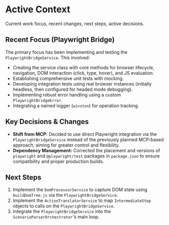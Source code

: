 # Active Context

Current work focus, recent changes, next steps, active decisions.

## Recent Focus (Playwright Bridge)

The primary focus has been implementing and testing the `PlaywrightBridgeService`. This involved:
*   Creating the service class with core methods for browser lifecycle, navigation, DOM interaction (click, type, hover), and JS evaluation.
*   Establishing comprehensive unit tests with mocking.
*   Developing integration tests using real browser instances (initially headless, then configured for headed mode debugging).
*   Implementing robust error handling using a custom `PlaywrightBridgeError`.
*   Integrating a named logger (`winston`) for operation tracking.

## Key Decisions & Changes

*   **Shift from MCP:** Decided to use direct Playwright integration via the `PlaywrightBridgeService` instead of the previously planned MCP-based approach, aiming for greater control and flexibility.
*   **Dependency Management:** Corrected the placement and versions of `playwright` and `@playwright/test` packages in `package.json` to ensure compatibility and proper production builds.

## Next Steps

1.  Implement the `DomProcessorService` to capture DOM state using `buildDomTree.js` via the `PlaywrightBridgeService`.
2.  Implement the `ActionTranslatorService` to map `IntermediateStep` objects to calls on the `PlaywrightBridgeService`.
3.  Integrate the `PlaywrightBridgeService` into the `ScenarioParserOrchestrator`'s main loop. 